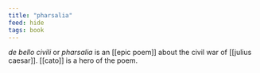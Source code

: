 ```yaml
---
title: "pharsalia"
feed: hide
tags: book
---
```


_de bello civili_ or _pharsalia_ is an [[epic poem]] about the civil war of [[julius caesar]]. [[cato]] is a hero of the poem. 